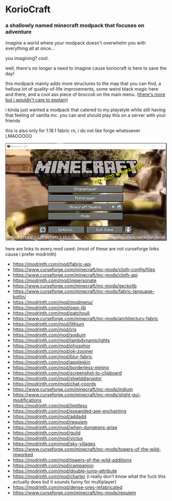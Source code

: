# KorioCraft
### a shallowly named minecraft modpack that focuses on adventure

imagine a world where your modpack doesn't overwhelm you with everything all at once...

 

you imagining? cool.

 

well, there's no longer a need to imagine cause koriocraft is here to save the day!

 

this modpack mainly adds more structures to the map that you can find, a helluva lot of quality-of-life improvements, some weird black magic here and there, and a cool ass piece of broccoli on the main menu. ([there's more but i wouldn't care to explain](/presentation/features.md))

 

i kinda just wanted a modpack that catered to my playstyle while still having that feeling of vanilla mc. you can and should play this on a server with your friends

 

this is also only for 1.18.1 fabric rn, i do not like forge whatsoever LMAOOOOO

![the super cool title screem](/presentation/title.png)

here are links to every mod used: (most of these are not curseforge links cause i prefer modrinth)

- https://modrinth.com/mod/fabric-api
- https://www.curseforge.com/minecraft/mc-mods/cloth-config/files
- https://www.curseforge.com/minecraft/mc-mods/cloth-api 
- https://modrinth.com/mod/impersonate
- https://www.curseforge.com/minecraft/mc-mods/geckolib
- https://www.curseforge.com/minecraft/mc-mods/fabric-language-kotlin/
- https://modrinth.com/mod/modmenu/
- https://modrinth.com/mod/owo-lib
- https://modrinth.com/mod/patchouli
- https://www.curseforge.com/minecraft/mc-mods/architectury-fabric
- https://modrinth.com/mod/lithium
- https://modrinth.com/mod/iris
- https://modrinth.com/mod/sodium
- https://modrinth.com/mod/lambdynamiclights
- https://modrinth.com/mod/phosphor
- https://modrinth.com/mod/ok-zoomer
- https://modrinth.com/mod/blur-fabric
- https://modrinth.com/mod/appleskin
- https://modrinth.com/mod/borderless-mining
- https://modrinth.com/mod/screenshot-to-clipboard
- https://modrinth.com/mod/shielddisruptor
- https://modrinth.com/mod/chat-coords
- https://www.curseforge.com/minecraft/mc-mods/indium
- https://www.curseforge.com/minecraft/mc-mods/slight-gui-modifications
- https://modrinth.com/mod/limitless 
- https://modrinth.com/mod/expanded-axe-enchanting
- https://modrinth.com/mod/addadd
- https://modrinth.com/mod/requiem
- https://modrinth.com/mod/when-dungeons-arise
- https://modrinth.com/mod/guild
- https://modrinth.com/mod/victus
- https://modrinth.com/mod/sky-villages
- https://www.curseforge.com/minecraft/mc-mods/towers-of-the-wild-reworked
- https://modrinth.com/mod/towers-of-the-wild-additions
- https://modrinth.com/mod/campanion
- https://modrinth.com/mod/double-jump-attribute
- https://modrinth.com/mod/charter (i really don’t know what the fuck this actually does but it sounds funny for multiplayer)
- https://modrinth.com/mod/dense-ores-refabricated
- https://www.curseforge.com/minecraft/mc-mods/requiem
